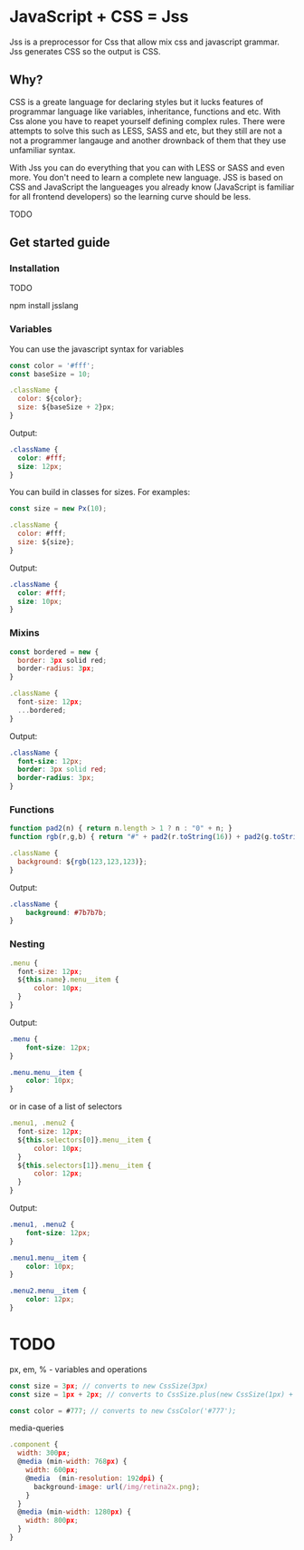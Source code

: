 # JavaScript + CSS = Jss

Jss is a preprocessor for Css that allow mix css and javascript grammar. Jss generates CSS so the output is CSS.

## Why?

CSS is a greate language for declaring styles but it lucks features of programmar language like variables, inheritance, functions and etc. With Css alone you have to reapet yourself defining complex rules. There were attempts to solve this such as LESS, SASS and etc, but they still are not a not a programmer langauge and another drownback of them that they use unfamiliar syntax.

With Jss you can do everything that you can with LESS or SASS and even more. You don't need to learn a complete new language. JSS is based on CSS and JavaScript the langueages you already know (JavaScript is familiar for all frontend developers) so the learning curve should be less.

TODO

## Get started guide

### Installation
TODO

npm install jsslang

### Variables

You can use the javascript syntax for variables

``` javascript
const color = '#fff';
const baseSize = 10;

.className {
  color: ${color};
  size: ${baseSize + 2}px;
}
```

Output:

``` css
.className {
  color: #fff;
  size: 12px;
}
```

You can build in classes for sizes. For examples:

``` javascript
const size = new Px(10);

.className {
  color: #fff;
  size: ${size};
}
```

Output:
``` css
.className {
  color: #fff;
  size: 10px;
}
```


### Mixins

``` javascript
const bordered = new {
  border: 3px solid red;
  border-radius: 3px;
}

.className {
  font-size: 12px;
  ...bordered;
}
```

Output:

``` css
.className {
  font-size: 12px;
  border: 3px solid red;
  border-radius: 3px;
}
```

### Functions

``` javascript
function pad2(n) { return n.length > 1 ? n : "0" + n; }
function rgb(r,g,b) { return "#" + pad2(r.toString(16)) + pad2(g.toString(16)) + pad2(b.toString(16)); }

.className {
  background: ${rgb(123,123,123)};
}
```

Output:

``` css
.className {
    background: #7b7b7b;
}
```

### Nesting

``` javascript
.menu {
  font-size: 12px;
  ${this.name}.menu__item {
      color: 10px;
  }
}
```

Output:

``` css
.menu {
    font-size: 12px;
}

.menu.menu__item {
    color: 10px;
}
```

or in case of a list of selectors
``` javascript
.menu1, .menu2 {
  font-size: 12px;
  ${this.selectors[0]}.menu__item {
      color: 10px;
  }
  ${this.selectors[1]}.menu__item {
      color: 12px;
  }
}
```

Output:
``` css
.menu1, .menu2 {
    font-size: 12px;
}

.menu1.menu__item {
    color: 10px;
}

.menu2.menu__item {
    color: 12px;
}
```

# TODO
px, em, % - variables and operations

``` javascript
const size = 3px; // converts to new CssSize(3px)
const size = 1px + 2px; // converts to CssSize.plus(new CssSize(1px) + new CssSize(3px))

const color = #777; // converts to new CssColor('#777');
```

media-queries

``` javascript
.component {
  width: 300px;
  @media (min-width: 768px) {
    width: 600px;
    @media  (min-resolution: 192dpi) {
      background-image: url(/img/retina2x.png);
    }
  }
  @media (min-width: 1280px) {
    width: 800px;
  }
}
```
